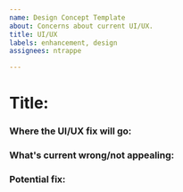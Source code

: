 ```yaml
---
name: Design Concept Template
about: Concerns about current UI/UX.
title: UI/UX
labels: enhancement, design
assignees: ntrappe

---
```


# Title:

### Where the UI/UX fix will go:

### What's current wrong/not appealing:

### Potential fix:
